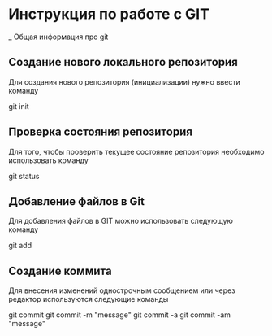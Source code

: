 # **Инструкция по работе с GIT**

_ Общая информация про git

## Создание нового локального репозитория

Для создания нового репозитория (инициализации) нужно ввести команду 

git init

## Проверка состояния репозитория

Для того, чтобы проверить текущее состояние репозитория необходимо использовать команду

git status

## Добавление файлов в Git

Для добавления файлов в GIT можно использовать следующую команду

git add <filename>

## Создание коммита

Для внесения изменений однострочным сообщением или через редактор используются следующие команды

git commit
git commit -m "message"
git commit -a
git commit -am "message"